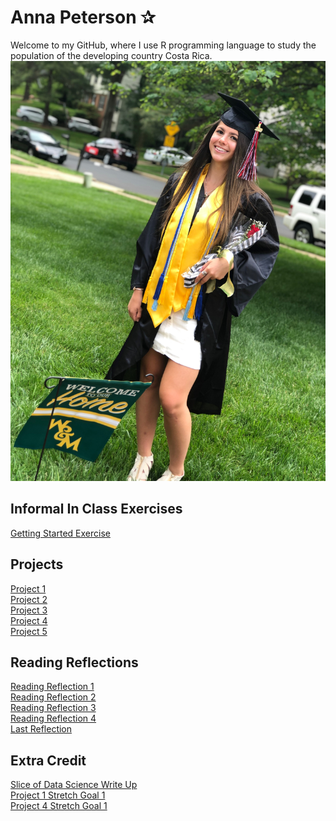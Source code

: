 # Anna Peterson ✰
Welcome to my GitHub, where I use R programming language to study the population of the developing country Costa Rica.
![](GradMe.JPG)

## Informal In Class Exercises  
[Getting Started Exercise](GettingStarted.md)  

## Projects  
[Project 1](CostaRica.png)     
[Project 2](CostaRicaProject2.png)    
[Project 3](Project3.md)    
[Project 4](Project4.md)  
[Project 5](Project5.png)

## Reading Reflections
[Reading Reflection 1](ReadingReflection.md)   
[Reading Reflection 2](ReadingReflection2.md)  
[Reading Reflection 3](ReadingReflection3.md)  
[Reading Reflection 4](ReadingReflection4.md)  
[Last Reflection](LastReflection.md)

## Extra Credit
[Slice of Data Science Write Up](ExtraCredit.md)  
[Project 1 Stretch Goal 1](CostaRica.png)  
[Project 4 Stretch Goal 1](Proj4Stretch1.md)  
